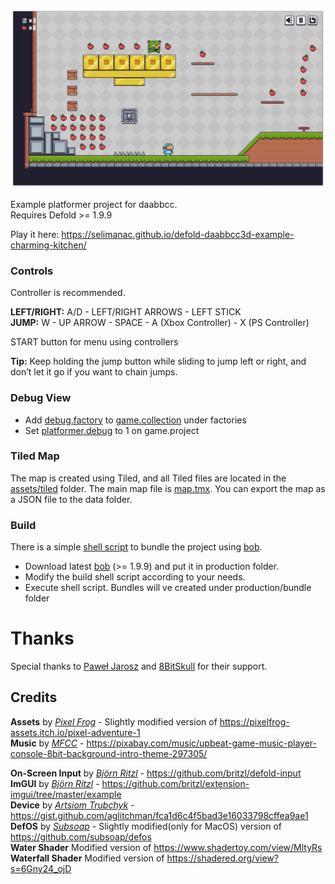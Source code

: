 ![DAABBCC](/.github/platformer.png?raw=true)

Example platformer project for daabbcc.  
Requires Defold >= 1.9.9

Play it here: https://selimanac.github.io/defold-daabbcc3d-example-charming-kitchen/

### Controls

Controller is recommended.

**LEFT/RIGHT:** A/D - LEFT/RIGHT ARROWS -  LEFT STICK  
**JUMP:** W - UP ARROW - SPACE - A (Xbox Controller) - X (PS Controller)

START button for menu using controllers

**Tip:** Keep holding the jump button while sliding to jump left or right, and don’t let it go if you want to chain jumps.

### Debug View
- Add [debug.factory](https://github.com/selimanac/defold-daabbcc-example-platformer/blob/cb326b49705a60b2228fdbb491c30cdae2cd8cfe/components/factories/debug.factory) to [game.collection](https://github.com/selimanac/defold-daabbcc-example-platformer/blob/cb326b49705a60b2228fdbb491c30cdae2cd8cfe/scenes/game.collection) under factories
- Set [platformer.debug](https://github.com/selimanac/defold-daabbcc-example-platformer/blob/cb326b49705a60b2228fdbb491c30cdae2cd8cfe/game.project#L59) to 1 on game.project


### Tiled Map
The map is created using Tiled, and all Tiled files are located in the [assets/tiled](https://github.com/selimanac/defold-daabbcc-example-platformer/tree/cb326b49705a60b2228fdbb491c30cdae2cd8cfe/assets/tiled) folder. The main map file is [map.tmx](https://github.com/selimanac/defold-daabbcc-example-platformer/blob/cb326b49705a60b2228fdbb491c30cdae2cd8cfe/assets/tiled/map.tmx). You can export the map as a JSON file to the data folder.

### Build
There is a simple [shell script](https://github.com/selimanac/defold-daabbcc-example-platformer/blob/cb326b49705a60b2228fdbb491c30cdae2cd8cfe/production/build.zsh) to bundle the project using [bob](https://defold.com/manuals/bob/).  

- Download latest [bob](https://github.com/defold/defold/releases) (>= 1.9.9) and put it in production folder.
- Modify the build shell script according to your needs.
- Execute shell script. Bundles will ve created under production/bundle folder

# Thanks
Special thanks to [Paweł Jarosz](https://x.com/pawel_developer) and [8BitSkull](https://x.com/8BitSkull) for their support.  

## Credits

**Assets** by _[Pixel Frog](https://x.com/PixelFrogStudio)_ - Slightly modified version of https://pixelfrog-assets.itch.io/pixel-adventure-1   
**Music** by _[MFCC](https://www.youtube.com/channel/UCQF2DyKUgg4yYo2h_f3jzcA)_ -  https://pixabay.com/music/upbeat-game-music-player-console-8bit-background-intro-theme-297305/  

**On-Screen Input** by _[Björn Ritzl](https://x.com/bjornritzl)_ - https://github.com/britzl/defold-input  
**ImGUI** by _[Björn Ritzl](https://x.com/bjornritzl)_ - https://github.com/britzl/extension-imgui/tree/master/example  
**Device** by _[Artsiom Trubchyk](https://x.com/aglitchman)_ - https://gist.github.com/aglitchman/fca1d6c4f5bad3e16033798cffea9ae1  
**DefOS** by _[Subsoap](https://x.com/Subsoap)_  -  Slightly modified(only for MacOS) version of  https://github.com/subsoap/defos   
**Water Shader**  Modified version of https://www.shadertoy.com/view/MltyRs  
**Waterfall Shader**  Modified version of https://shadered.org/view?s=6Gny24_ojD  